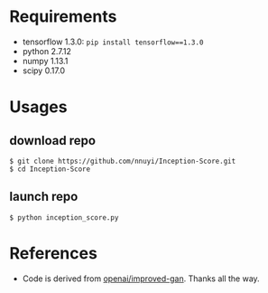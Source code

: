 # Requirements
  - tensorflow 1.3.0: `pip install tensorflow==1.3.0`
  - python 2.7.12
  - numpy 1.13.1
  - scipy 0.17.0
  
# Usages
## download repo
    $ git clone https://github.com/nnuyi/Inception-Score.git
    $ cd Inception-Score

## launch repo
    $ python inception_score.py

# References
  - Code is derived from [openai/improved-gan](https://github.com/openai/improved-gan). Thanks all the way.
  
